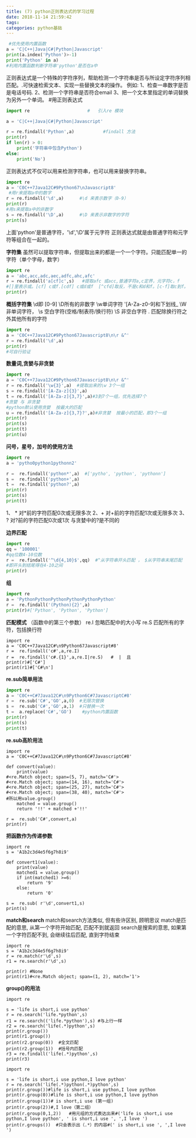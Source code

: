 ```yaml
---
title: (7) python正则表达式的学习过程
date: 2018-11-14 21:59:42
tags:
categories: python基础
---
```


```python
 #优先使用内置函数
a = 'C|C++|Java|C#|Python|Javascript'
print(a.index('Python')>-1)
print('Python' in a)         
#利用内置函数判断字符串'python'是否在a中
```

正则表达式是一个特殊的字符序列，帮助检测一个字符串是否与所设定字符序列相匹配。.可快速检索文本、实现一些替换文本的操作。
例如:
1、检查一串数字是否是电话号码.
2、检测一个字符串是否符合email
3、把一个文本里指定的单词替换为另外一个单词。
#用正则表达式
```python
import re                      #   引入re 模块 

a = 'C|C++|Java|C#|Python|Javascript'

r = re.findall('Python',a)           #findall 方法  
print(r)
if len(r) > 0:
    print('字符串中包含Python')
else:
    print('No')                    
 ```      
  正则表达式不仅可以用来检测字符串，也可以用来替换字符串。
```python
import re                       
a = 'C0C++7Java12C#9Python67\nJavascript8'
 #用r来提取a中的数字
r = re.findall('\d',a)      #\d 来表示数字（0-9）
print(r)
#用s来提取a中的非数字
s = re.findall('\D',a)      #\D 来表示非数字的字符
print(s)
```
上面'python'是普通字符，'\d','\D'属于元字符
正则表达式就是由普通字符和元字符等组合在一起的。

**字符集**
虽然可以提取字符串，但提取出来的都是一个一个字符。只能匹配单一的字符（单个字母，数字）
```python
import re
a = 'abc,acc,adc,aec,adfc,ahc,afc'
r = re.findall('a[cf]c',s)   #提取afc 或acc,普通字符a,c定界，元字符c，f
#[]里表示或。[cf] c或f.[cdf] c或d或f  [^cfd]取反，不是c和d和f。[c-f]取c到f。
print(r) 
```
**概括字符集**
 \d即 [0-9]
\D所有的非数字
\w单词字符 '[A-Za-z0-9]和下划线_ 
\W 非单词字符，
\s 空白字符(空格/制表符/换行符)
\S 非空白字符
.  匹配除换行符之外其他所有的字符
```python
import re
a = 'C0C++7Java12C#9Python67Javascript8\n\r &^'
r = re.findall('\d',a) 
print(r)
#可自行验证
```
**数量词,贪婪与非贪婪**
```python
import re
a = 'C0C++7Java12C#9Python67Javascript8\n\r &^'
r = re.findall('\w{3}',a)  #提取出来的\w 3个一组
s = re.findall('[A-Za-z]{3}',a)
t = re.findall('[A-Za-z]{3,7}',a)#3到7个一组，优先选择7个
#贪婪 与 非贪婪
#python默认使用贪婪  按最大的匹配
u = re.findall('[A-Za-z]{3,7}?',a)#非贪婪  按最小的匹配，即3个一组
print(r)  
print(s)
print(t)
print(u)
```
**问号，星号，加号的使用方法**
```python
import re
a = 'pytho0python1pythonn2'

r =  re.findall('python*',a)  #['pytho', 'python', 'pythonn']
s =  re.findall('python+',a)
t =  re.findall('python?',a)
print(r)
print(s)
print(t)
```
1、 *  对*前的字符匹配0次或无限多次
2、+  对+前的字符匹配1次或无限多次
3、 ?   对?前的字符匹配0次或1次    与贪婪中的?是不同的

**边界匹配**
```python
import re 
qq = '100001'
#qq位数4-10位数
r =  re.findall('^\d{4,10}$',qq)  #^从字符串开头匹配 ， $从字符串末尾匹配
#即开头到结尾得在4-10之间
print(r)
```
**组**
```python
import re
a = 'PythonPythonPythonPythonPythonPython'
r =  re.findall('(Python){2}',a)
print(r)#['Python', 'Python', 'Python']
```

**匹配模式**   （函数中的第三个参数）
re.I 忽略匹配中的大小写
re.S 匹配所有的字符，包括换行符
```
import re
a = 'C0C++7Java12C#\n9Python67Javascript#8'
r =  re.findall('c#',a,re.I)
r =  re.findall('c#.{1}',a,re.I|re.S)   #  |  且
print(r)#['C#']
print(r1)#['C#\n']
```
**re.sub简单用法**     
```python
import re
a = 'C0C++C#7Java12C#\n9Python6C#7JavascriptC#8'
r =  re.sub('C#','GO',a,0)  #无限次替换
s =  re.sub('C#','GO',a,1)  #只替换一次
t =  a.replace('C#','GO')    #python内置函数
print(r)
print(s)
print(t)
```
**re.sub高阶用法**
```
import re
a = 'C0C++C#7Java12C#\n9Python6C#7JavascriptC#8'

def convert(value):
    print(value)
#<re.Match object; span=(5, 7), match='C#'>
#<re.Match object; span=(14, 16), match='C#'>
#<re.Match object; span=(25, 27), match='C#'>
#<re.Match object; span=(38, 40), match='C#'>
#所以用value.group()
    matched = value.group()
    return '!!' + matched +'!!'

r =  re.sub('C#',convert,a)
print(r)
```
**把函数作为传递参数**
```
import re
s = 'A1b2c3d4e5f6g7h8i9'

def convert1(value):
    print(value)
    matched1 = value.group()
    if int(matched1) >=6:
        return '9'
    else:
        return '0'

s =  re.sub( r'\d',convert1,s)
print(s)
```
**match和search**
match和search方法类似, 但有些许区别, 顾明思议
match是匹配的意思, 从第一个字符开始匹配, 匹配不到就返回
search是搜索的意思, 如果第一个字符匹配不到, 会继续往后匹配, 直到字符结束
```
import re
s = 'A1b2c3d4e5f6g7h8i9'
r = re.match(r'\d',s)    
r1 = re.search(r'\d',s)

print(r) #None
print(r1)#<re.Match object; span=(1, 2), match='1'>
```
**group()的用法**
```
import re

s = 'life is short,i use python'
r = re.search('life.*python',s)
r1 = re.search(('life.*python'),s) #与上行一样
r2 = re.search('life(.*)python',s)
print(r.group())
print(r1.group())
print(r2.group(0))  #全文匹配
print(r2.group(1))  #括号内匹配
r3 = re.findall('life(.*)python',s)
print(r3)
```
```
import re

s = 'life is short,i use python,I love python'
r = re.search('life(.*)python(.*)python',s)
print(r.group())#life is short,i use python,I love python
print(r.group(0))#life is short,i use python,I love python
print(r.group(1))# is short,i use (第一组)
print(r.group(2))#,I love（第二组）
print(r.group(0,1,2))   #用元组的方式表达出来#('life is short,i use python,I love python', ' is short,i use ', ',I love ')
print(r.groups())  #只会表示出（.*）的内容#(' is short,i use ', ',I love ')
```
